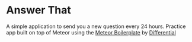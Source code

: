 # Answer That

A simple application to send you a new question every 24 hours. Practice app built on top of Meteor using the
[Meteor Boilerplate](http://github.differential.io/meteor-boilerplate/) by [Differential](http://github.com/beDifferential.)
